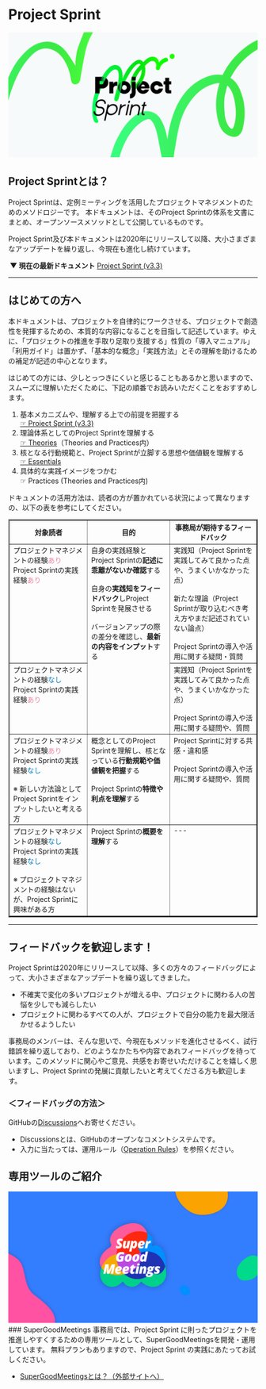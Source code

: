 
# Project Sprint


<div align="center">
    <img src="images/pjs_og.png" alt="プロジェクトスプリントロゴ">
</div>

## Project Sprintとは？

Project Sprintは、定例ミーティングを活用したプロジェクトマネジメントのためのメソドロジーです。
本ドキュメントは、そのProject Sprintの体系を文書にまとめ、オープンソースメソッドとして公開しているものです。

Project Sprint及び本ドキュメントは2020年にリリースして以降、大小さまざまなアップデートを繰り返し、今現在も進化し続けています。

**&nbsp;&#9660;&nbsp;現在の最新ドキュメント**
<span style="font-size: 100%">[Project Sprint (v3.3)](JA/v3.3/README.md)</span>

-----
## はじめての方へ

本ドキュメントは、プロジェクトを自律的にワークさせる、プロジェクトで創造性を発揮するための、本質的な内容になることを目指して記述しています。ゆえに、「プロジェクトの推進を手取り足取り支援する」性質の「導入マニュアル」「利用ガイド」は置かず、「基本的な概念」「実践方法」とその理解を助けるための補足が記述の中心となります。

はじめての方には、少しとっつきにくいと感じることもあるかと思いますので、スムーズに理解いただくために、下記の順番でお読みいただくことをおすすめします。

<ol>
    <li>基本メカニズムや、理解する上での前提を把握する　
        <br><a href="JA/v3.3/README.md">&#9758;&nbsp;Project Sprint (v3.3)</a></li>
    <li>理論体系としてのProject Sprintを理解する　
        <br><a href="JA/v3.3/theories/README.md">&#9758;&nbsp;Theories</a>（Theories and Practices内）</a></li>
    <li>核となる行動規範と、Project Sprintが立脚する思想や価値観を理解する
        <br><a href="JA/v3.3/essentials.md">&#9758;&nbsp;Essentials</a></li>
    <li>具体的な実践イメージをつかむ　
        <br><a herg="JA/v3.3/practices/README.md">&#9758;&nbsp;Practices</a>&nbsp;(Theories and Practices内)</li>
</ol>
ドキュメントの活用方法は、読者の方が置かれている状況によって異なりますの、以下の表を参考にしてください。
<table border="2">
　<tr>
   <th>対象読者</th><th>目的</th><th>事務局が期待するフィードバック</th>
 </tr>
 <tr>
    <td valign="top">プロジェクトマネジメントの経験<font color="#F082A0">あり</font>
    <br>
    Project Sprintの実践経験<font color="#F082A0">あり</font> 
    </td>
    <td rowspan="2" valign="top">自身の実践経験とProject Sprintの<b>記述に乖離がないか確認</b>する
    <br>
    <br>
    自身の<b>実践知をフィードバック</b>しProject Sprintを発展させる
    <br>
    <br>
    バージョンアップの際の差分を確認し、<b>最新の内容をインプット</b>する
    </td>
    <td valign="top">実践知（Project Sprintを実践してみて良かった点や、うまくいかなかった点）
    <br>
    <br>
    新たな理論（Project Sprintが取り込むべき考え方やまだ記述されていない論点）
    <br>
    <br>
    Project Sprintの導入や活用に関する疑問・質問
    </td>
</tr>
<tr>
    <td valign="top"> プロジェクトマネジメントの経験<font color="#007bbb">なし</font>
    <br>
    Project Sprintの実践経験<font color="#F082A0">あり</font> 
    <br>
    </td>
    <td valign="top">実践知（Project Sprintを実践してみて良かった点や、うまくいかなかった点）
    <br>
    <br>
    Project Sprintの導入や活用に関する疑問や、質問
    </td>
</tr>
<tr>
    <td valign="top"> プロジェクトマネジメントの経験<font color="#F082A0">あり</font>
    <br>
    Project Sprintの実践経験<font color="#007bbb">なし</font>
    <br>
    <br>
    ※&nbsp;新しい方法論としてProject Sprintをインプットしたいと考える方
    <br>
    <td valign="top">概念としてのProject Sprintを理解し、核となっている<b>行動規範や価値観を把握</b>する
    <br>
    <br>
    Project Sprintの<b>特徴や利点を理解</b>する
    </td>
    <td valign="top"> Project Sprintに対する共感・違和感
    <br>
    <br>
    Project Sprintの導入や活用に関する疑問や、質問
    </td>
</tr>
<tr>
    <td valign="top"> プロジェクトマネジメントの経験<font color="#007bbb">なし</font>
    <br>
    Project Sprintの実践経験<font color="#007bbb">なし</font>
    <br>
    <br>
    ※&nbsp;プロジェクトマネジメントの経験はないが、Project Sprintに興味がある方
    <br>
    </td>
    <td valign="top"> Project Sprintの<b>概要を理解</b>する</td>
    <td valign="top">---</td>
</table>


-----
## フィードバックを歓迎します！

Project Sprintは2020年にリリースして以降、多くの方々のフィードバッグによって、大小さまざまなアップデートを繰り返してきました。

- 不確実で変化の多いプロジェクトが増える中、プロジェクトに関わる人の苦悩を少しでも減らしたい
- プロジェクトに関わるすべての人が、プロジェクトで自分の能力を最大限活かせるようしたい

事務局のメンバーは、そんな思いで、今現在もメソッドを進化させるべく、試行錯誤を繰り返しており、どのようなかたちや内容であれフィードバッグを待っています。このメソッドに関心やご意見、共感をお寄せいただけることを嬉しく思いますし、Project Sprintの発展に貢献したいと考えてくださる方も歓迎します。

### ＜フィードバッグの方法＞
GitHubの<span style="font-size: 100%">[Discussions](https://github.com/copilot-jp/project-sprint/discussions)</span>へお寄せください。
- Discussionsとは、GitHubのオープンなコメントシステムです。
- 入力に当たっては、運用ルール（<span style="font-size: 100%">[Operation Rules](https://github.com/copilot-jp/project-sprint/wiki)</span>）を参照ください。


## 専用ツールのご紹介
<div align="left">
    <img src="images/SuperGoodMeetings.png" alt="SGMsロゴ">
</div>
### SuperGoodMeetings
事務局では、Project Sprint に則ったプロジェクトを推進しやすくするための専用ツールとして、SuperGoodMeetingsを開発・運用しています。
無料プランもありますので、Project Sprint の実践にあたってお試しください。

* [SuperGoodMeetingsとは？（外部サイトへ）](https://supergoodmeetings.com)
